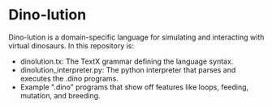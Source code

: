 # Dino-lution
Dino-lution is a domain-specific language for simulating and interacting with virtual dinosaurs. In this repository is:
* dinolution.tx: The TextX grammar defining the language syntax.
* dinolution_interpreter.py: The python interpreter that parses and executes the .dino programs.
* Example ".dino" programs that show off features like loops, feeding, mutation, and breeding.
